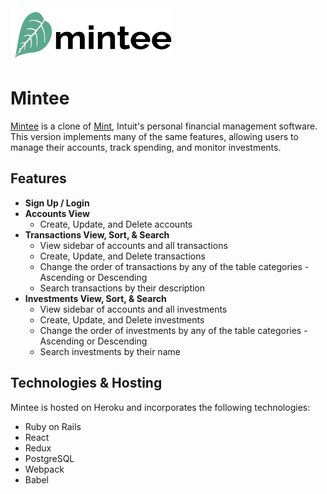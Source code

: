    <img src="https://github.com/mayagbarnes/Mintee/blob/main/app/assets/images/logo.png" width="260" height="85">

# Mintee

[Mintee](https://mintee.herokuapp.com/#/) is a clone of [Mint](https://mint.intuit.com/), Intuit's personal financial management software. This version implements many of the same features, allowing users to manage their accounts, track spending, and monitor investments. 

## Features

* **Sign Up / Login**
* **Accounts View**
  * Create, Update, and Delete accounts
* **Transactions View, Sort, & Search**
  * View sidebar of accounts and all transactions
  * Create, Update, and Delete transactions
  * Change the order of transactions by any of the table categories - Ascending or Descending 
  * Search transactions by their description
* **Investments View, Sort, & Search**
  * View sidebar of accounts and all investments
  * Create, Update, and Delete investments
  * Change the order of investments by any of the table categories - Ascending or Descending 
  * Search investments by their name

## Technologies & Hosting

Mintee is hosted on Heroku and incorporates the following technologies:
* Ruby on Rails
* React
* Redux
* PostgreSQL
* Webpack
* Babel
